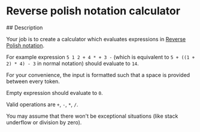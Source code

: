 # Reverse polish notation calculator

## Description

Your job is to create a calculator which evaluates expressions in [Reverse Polish notation](http://en.wikipedia.org/wiki/Reverse_Polish_notation).

For example expression `5 1 2 + 4 * + 3 -` (which is equivalent to `5 + ((1 + 2) * 4) - 3` in normal notation) should evaluate to `14`.

For your convenience, the input is formatted such that a space is provided between every token.

Empty expression should evaluate to `0`.

Valid operations are `+`, `-`, `*`, `/`.

You may assume that there won't be exceptional situations (like stack underflow or division by zero).